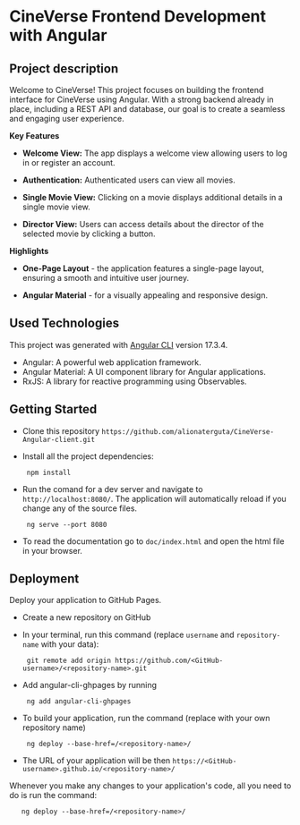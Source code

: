 # CineVerse Frontend Development with Angular

## Project description

Welcome to CineVerse! This project focuses on building the frontend interface for CineVerse using Angular. With a strong backend already in place, including a REST API and database, our goal is to create a seamless and engaging user experience.

**Key Features**

- **Welcome View:** The app displays a welcome view allowing users to log in or register an account.

- **Authentication:** Authenticated users can view all movies.

- **Single Movie View:** Clicking on a movie displays additional details in a single movie view.

- **Director View:** Users can access details about the director of the selected movie by clicking a button.

**Highlights**

- **One-Page Layout** - the application features a single-page layout, ensuring a smooth and intuitive user journey.

- **Angular Material** - for a visually appealing and responsive design.

## Used Technologies

This project was generated with [Angular CLI](https://github.com/angular/angular-cli) version 17.3.4.

- Angular: A powerful web application framework.
- Angular Material: A UI component library for Angular applications.
- RxJS: A library for reactive programming using Observables.

## Getting Started

- Clone this repository `https://github.com/alionaterguta/CineVerse-Angular-client.git`
- Install all the project dependencies:

       npm install

- Run the comand for a dev server and navigate to `http://localhost:8080/`. The application will automatically reload if you change any of the source files.

       ng serve --port 8080

- To read the documentation go to `doc/index.html` and open the html file in your browser.

## Deployment

Deploy your application to GitHub Pages.

- Create a new repository on GitHub

- In your terminal, run this command (replace `username` and `repository-name` with your data):

       git remote add origin https://github.com/<GitHub-username>/<repository-name>.git

- Add angular-cli-ghpages by running

       ng add angular-cli-ghpages

- To build your application, run the command (replace <repository-name> with your own repository name)

       ng deploy --base-href=/<repository-name>/

- The URL of your application will be then `https://<GitHub-username>.github.io/<repository-name>/`

Whenever you make any changes to your application's code, all you need to do is run the command:

       ng deploy --base-href=/<repository-name>/
